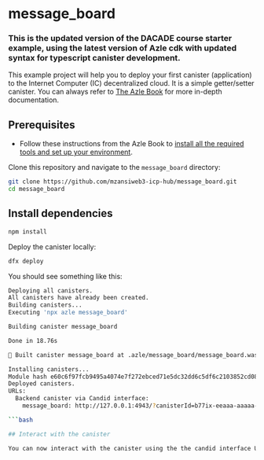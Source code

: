 # message_board

### This is the updated version of the DACADE course starter example, using the latest version of Azle cdk with updated syntax for typescript canister development.

This example project will help you to deploy your first canister (application) to the Internet Computer (IC) decentralized cloud. It is a simple getter/setter canister. You can always refer to [The Azle Book](https://demergent-labs.github.io/azle/) for more in-depth documentation.

## Prerequisites

- Follow these instructions from the Azle Book to [install all the required tools and set up your environment](https://demergent-labs.github.io/azle/installation.html).

Clone this repository and navigate to the `message_board` directory:

```bash
git clone https://github.com/mzansiweb3-icp-hub/message_board.git
cd message_board
```

## Install dependencies

```bash
npm install
```

Deploy the canister locally:

```bash
dfx deploy
```

You should see something like this:

```bash
Deploying all canisters.
All canisters have already been created.
Building canisters...
Executing 'npx azle message_board'

Building canister message_board

Done in 18.76s

🎉 Built canister message_board at .azle/message_board/message_board.wasm

Installing canisters...
Module hash e60c6f97fcb9495a4074e7f272ebced71e5dc32dd6c5df6c2103852cd0855db9 is already installed.
Deployed canisters.
URLs:
  Backend canister via Candid interface:
    message_board: http://127.0.0.1:4943/?canisterId=b77ix-eeaaa-aaaaa-qaada-cai&id=bw4dl-smaaa-aaaaa-qaacq-cai

```bash

## Interact with the canister

You can now interact with the canister using the the candid interface URL provided in the output above.

